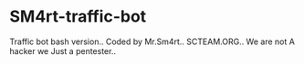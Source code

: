 # SM4rt-traffic-bot
Traffic bot bash version.. Coded by Mr.Sm4rt.. SCTEAM.ORG.. We are not A hacker we Just a pentester..
